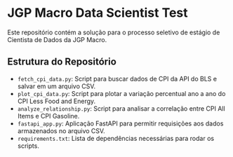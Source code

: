 # JGP Macro Data Scientist Test

Este repositório contém a solução para o processo seletivo de estágio de Cientista de Dados da JGP Macro.

## Estrutura do Repositório

- `fetch_cpi_data.py`: Script para buscar dados de CPI da API do BLS e salvar em um arquivo CSV.
- `plot_cpi_data.py`: Script para plotar a variação percentual ano a ano do CPI Less Food and Energy.
- `analyze_relationship.py`: Script para analisar a correlação entre CPI All Items e CPI Gasoline.
- `fastapi_app.py`: Aplicação FastAPI para permitir requisições aos dados armazenados no arquivo CSV.
- `requirements.txt`: Lista de dependências necessárias para rodar os scripts.